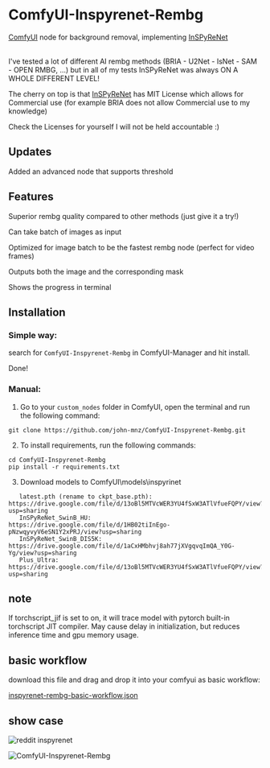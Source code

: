 ﻿# ComfyUI-Inspyrenet-Rembg
[ComfyUI](https://github.com/comfyanonymous/ComfyUI) node for background removal, implementing [InSPyReNet](https://github.com/plemeri/InSPyReNet)
</br></br>

I've tested a lot of different AI rembg methods (BRIA - U2Net - IsNet - SAM - OPEN RMBG, ...) but in all of my tests InSPyReNet was always ON A WHOLE DIFFERENT LEVEL!

The cherry on top is that [InSPyReNet](https://github.com/plemeri/InSPyReNet) has MIT License which allows for Commercial use (for example BRIA does not allow Commercial use to my knowledge)

Check the Licenses for yourself I will not be held accountable :)

## Updates

Added an advanced node that supports threshold

## Features

Superior rembg quality compared to other methods (just give it a try!)

Can take batch of images as input

Optimized for image batch to be the fastest rembg node (perfect for video frames)

Outputs both the image and the corresponding mask

Shows the progress in terminal


## Installation 

### Simple way:

search for  `ComfyUI-Inspyrenet-Rembg` in ComfyUI-Manager and hit install.

Done!

### Manual:

1. Go to your `custom_nodes` folder in ComfyUI, open the terminal and run the following command:

```
git clone https://github.com/john-mnz/ComfyUI-Inspyrenet-Rembg.git
```

2. To install requirements, run the following commands:

```
cd ComfyUI-Inspyrenet-Rembg
pip install -r requirements.txt
```

3. Download models to ComfyUI\models\inspyrinet

```
   latest.pth (rename to ckpt_base.pth): https://drive.google.com/file/d/13oBl5MTVcWER3YU4fSxW3ATlVfueFQPY/view?usp=sharing
   InSPyReNet_SwinB_HU:                  https://drive.google.com/file/d/1HB02tiInEgo-pNzwqyvyV6eSN1Y2xPRJ/view?usp=sharing
   InSPyReNet_SwinB_DIS5K:               https://drive.google.com/file/d/1aCxHMbhvj8ah77jXVgqvqImQA_Y0G-Yg/view?usp=sharing
   Plus_Ultra:                           https://drive.google.com/file/d/13oBl5MTVcWER3YU4fSxW3ATlVfueFQPY/view?usp=sharing
```

## note 
If torchscript_jif is set to on, it will trace model with pytorch built-in torchscript JIT compiler. May cause delay in initialization, but reduces inference time and gpu memory usage.

## basic workflow 

download this file and drag and drop it into your comfyui as basic workflow:

[inspyrenet-rembg-basic-workflow.json](https://github.com/user-attachments/files/16311386/inspyrenet-rembg-basic-workflow.json)


## show case 

![reddit inspyrenet](https://github.com/user-attachments/assets/bbc36135-1913-4ba3-83e4-6ab86e65ec98)

![ComfyUI-Inspyrenet-Rembg](https://github.com/user-attachments/assets/e1817609-7645-4d72-b187-0cf5e74cb6c5)
